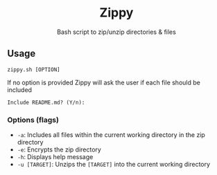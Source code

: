 <p align="center">
  <h1 align="center"><b>Zippy</b></h1>
  <p align="center">
    Bash script to zip/unzip directories & files
  </p>
</p>

## Usage

```
zippy.sh [OPTION]
```

If no option is provided Zippy will ask the user if each file should be included

```
Include README.md? (Y/n):
```

### Options (flags)

- `-a`: Includes all files within the current working directory in the zip directory
- `-e`: Encrypts the zip directory
- `-h`: Displays help message
- `-u [TARGET]`: Unzips the `[TARGET]` into the current working directory
